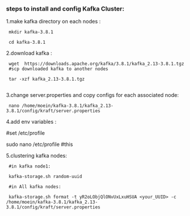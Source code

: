 
### steps to install and config Kafka Cluster:

1.make kafka directory on each nodes :

```
 mkdir kafka-3.8.1

 cd kafka-3.8.1
```

2.download kafka :

```
 wget  https://downloads.apache.org/kafka/3.8.1/kafka_2.13-3.8.1.tgz
 #scp downloaded kafka to another nodes

 tar -xzf kafka_2.13-3.8.1.tgz
 
 ```
 
 3.change server.properties <on your directory> and copy configs for each associated node:


```
 nano /home/moein/kafka-3.8.1/kafka_2.13-3.8.1/config/kraft/server.properties
 ```
 
 4.add env variables :

 #set /etc/profile

 sudo nano /etc/profile #this
 

 
 5.clustering kafka nodes: 

```
 #in kafka node1:

 kafka-storage.sh random-uuid
 
 #in All kafka nodes:
 
 kafka-storage.sh format -t yR2oLObjQlONvUxLxuHSUA <your_UUID> -c  /home/moein/kafka-3.8.1/kafka_2.13-3.8.1/config/kraft/server.properties
 
 ```